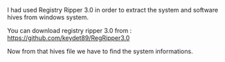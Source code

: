 I had used Registry Ripper 3.0 in order to extract the system and software hives from windows system.

You can download registry ripper 3.0 from : https://github.com/keydet89/RegRipper3.0

Now from that hives file we have to find the system informations.
